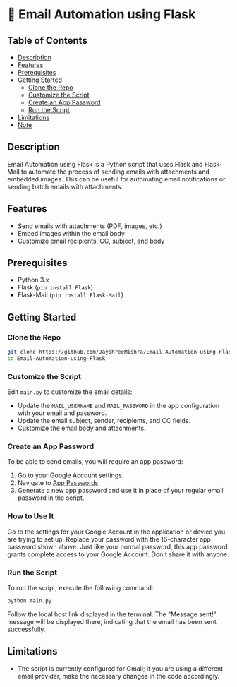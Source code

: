 # 📧 Email Automation using Flask

## Table of Contents
- [Description](#description)
- [Features](#features)
- [Prerequisites](#prerequisites)
- [Getting Started](#getting-started)
  - [Clone the Repo](#clone-the-repo)
  - [Customize the Script](#customize-the-script)
  - [Create an App Password](#create-an-app-password)
  - [Run the Script](#run-the-script)
- [Limitations](#limitations)
- [Note](#note)

## Description
Email Automation using Flask is a Python script that uses Flask and Flask-Mail to automate the process of sending emails with attachments and embedded images. This can be useful for automating email notifications or sending batch emails with attachments.

## Features
- Send emails with attachments (PDF, images, etc.)
- Embed images within the email body
- Customize email recipients, CC, subject, and body

## Prerequisites
- Python 3.x
- Flask (`pip install Flask`)
- Flask-Mail (`pip install Flask-Mail`)

## Getting Started

### Clone the Repo
```sh
git clone https://github.com/JayshreeMishra/Email-Automation-using-Flask.git
cd Email-Automation-using-Flask
```

### Customize the Script
Edit `main.py` to customize the email details:
- Update the `MAIL_USERNAME` and `MAIL_PASSWORD` in the app configuration with your email and password.
- Update the email subject, sender, recipients, and CC fields.
- Customize the email body and attachments.

### Create an App Password
To be able to send emails, you will require an app password:
1. Go to your Google Account settings.
2. Navigate to [App Passwords](https://myaccount.google.com/apppasswords).
3. Generate a new app password and use it in place of your regular email password in the script.

### How to Use It
Go to the settings for your Google Account in the application or device you are trying to set up. Replace your password with the 16-character app password shown above. Just like your normal password, this app password grants complete access to your Google Account. Don't share it with anyone.

### Run the Script
To run the script, execute the following command:
```sh
python main.py
```
Follow the local host link displayed in the terminal. The "Message sent!" message will be displayed there, indicating that the email has been sent successfully.

## Limitations
- The script is currently configured for Gmail; if you are using a different email provider, make the necessary changes in the code accordingly.

```
